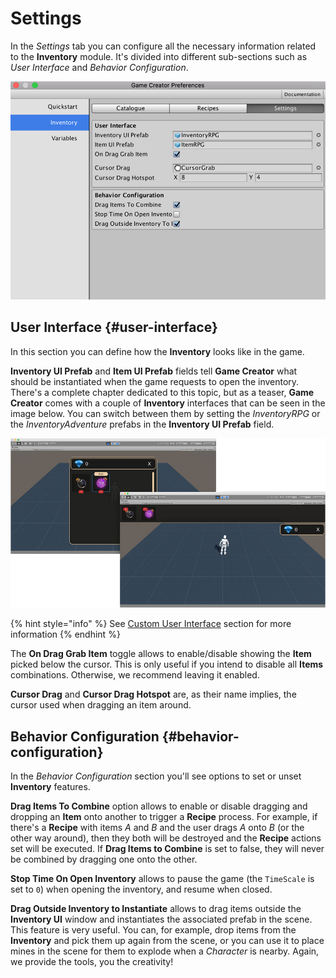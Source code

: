 # Settings

In the _Settings_ tab you can configure all the necessary information related to the **Inventory** module. It's divided into different sub-sections such as _User Interface_ and _Behavior Configuration_.

![](../../../.gitbook/assets/inventory-settings.jpg)

## User Interface {#user-interface}

In this section you can define how the **Inventory** looks like in the game.

**Inventory UI Prefab** and **Item UI Prefab** fields tell **Game Creator** what should be instantiated when the game requests to open the inventory. There's a complete chapter dedicated to this topic, but as a teaser, **Game Creator** comes with a couple of **Inventory** interfaces that can be seen in the image below. You can switch between them by setting the _InventoryRPG_ or the _InventoryAdventure_ prefabs in the **Inventory UI Prefab** field.

![\(Inventory comes with two skins: RPG Inventory and Adventure Inventory\)](../../../.gitbook/assets/inventory-skins.jpg)

{% hint style="info" %}
See [Custom User Interface](../custom-inventory-ui.md) section for more information
{% endhint %}

The **On Drag Grab Item** toggle allows to enable/disable showing the **Item** picked below the cursor. This is only useful if you intend to disable all **Items** combinations. Otherwise, we recommend leaving it enabled.

**Cursor Drag** and **Cursor Drag Hotspot** are, as their name implies, the cursor used when dragging an item around.

## Behavior Configuration {#behavior-configuration}

In the _Behavior Configuration_ section you'll see options to set or unset **Inventory** features.

**Drag Items To Combine** option allows to enable or disable dragging and dropping an **Item** onto another to trigger a **Recipe** process. For example, if there's a **Recipe** with items _A_ and _B_ and the user drags _A_ onto _B_ \(or the other way around\), then they both will be destroyed and the **Recipe** actions set will be executed. If **Drag Items to Combine** is set to false, they will never be combined by dragging one onto the other.

**Stop Time On Open Inventory** allows to pause the game \(the `TimeScale` is set to `0`\) when opening the inventory, and resume when closed.

**Drag Outside Inventory to Instantiate** allows to drag items outside the **Inventory UI** window and instantiates the associated prefab in the scene. This feature is very useful. You can, for example, drop items from the **Inventory** and pick them up again from the scene, or you can use it to place mines in the scene for them to explode when a _Character_ is nearby. Again, we provide the tools, you the creativity!

